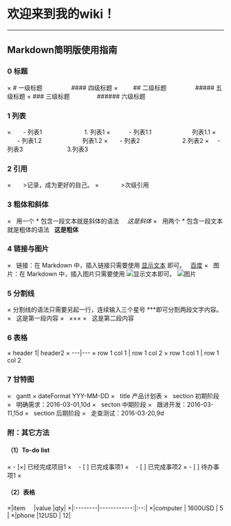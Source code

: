 # 欢迎来到我的wiki！
***
## Markdown简明版使用指南
### 0 标题
×         # 一级标题                  #### 四级标题
×         ## 二级标题                 ##### 五级标题
×         ### 三级标题                ###### 六级标题
### 1 列表                                  
×        - 列表1                         1. 列表1
×            - 列表1.1                        列表1.1
×            - 列表1.2                        列表1.2
×        - 列表2                          2.列表2 
×        - 列表3                          3.列表3
### 2 引用
×        >记录，成为更好的自己。
×             >次级引用
### 3 粗体和斜体
×   用一个 * 包含一段文本就是斜体的语法     *这是斜体*
×   用两个 * 包含一段文本就是粗体的语法   **这是粗体**
### 4 链接与图片
×   链接：在 Markdown 中，插入链接只需要使用 [显示文本](链接地址) 即可。   [百度](www.baidu.com)
×   图片：在 Markdown 中，插入图片只需要使用 ![显示文本](图片链接地址)即可。 ![图片](www.baidu.com×ico.png)
### 5 分割线
×   分割线的语法只需要另起一行，连续输入三个星号 ***即可分割两段文字内容。
×   这是第一段内容
×   ×××
×   这是第二段内容
### 6 表格
×    header 1| header2
×    ---|---
×    row 1 col 1 | row 1 col 2
×    row 1 col 1 | row 1 col 2
### 7 甘特图 
×   gantt
×   dateFormat  YYY-MM-DD
×   title 产品计划表
×   section 初期阶段
×   明确需求：2016-03-01,10d
×   secton 中期阶段
×   跟进开发：2016-03-11,15d
×   section 后期阶段
×   走查测试：2016-03-20,9d

### 附：其它方法

#### （1）To-do list
× - [×] 已经完成项目1
×    - [ ] 已完成事项1
×    - [ ] 已完成事项2
× - [ ] 待办事项1
×
#### （2）表格
×|item      |value         |qty|
×|:--------|------------:|:--:|
×|computer |  1600USD    |  5 |
×|phone    |12USD        |  12|






